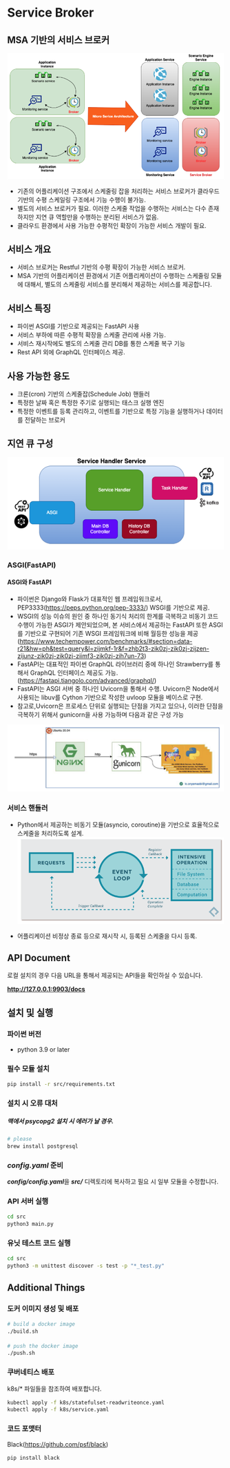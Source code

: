 # Service Broker

## MSA 기반의 서비스 브로커

![MSA Scheduler Service](./assets/servicebroker-service-msa.png "MSA Service Broker")

- 기존의 어플리케이션 구조에서 스케줄링 잡을 처리하는 서비스 브로커가 클라우드 기반의 수평 스케일링 구조에서 기능 수행이 불가능.
- 별도의 서비스 브로커가 필요. 이러한 스케줄 작업을 수행하는 서비스는 다수 존재하지만 지연 큐 역할만을 수행하는 분리된 서비스가 없음.
- 클라우드 환경에서 사용 가능한 수평적인 확장이 가능한 서비스 개발이 필요.


## 서비스 개요

- 서비스 브로커는 Restful 기반의 수평 확장이 가능한 서비스 브로커.
- MSA 기반의 어플리케이션 환경에서 기존 어플리케이션이 수행하는 스케줄링 모듈에 대해서, 별도의 스케줄링 서비스를 분리해서 제공하는 서비스를 제공합니다.

## 서비스 특징

- 파이썬 ASGI를 기반으로 제공되는 FastAPI 사용
- 서비스 부하에 따른 수평적 확장을 스케줄 관리에 사용 가능.
- 서비스 재시작에도 별도의 스케줄 관리 DB를 통한 스케줄 복구 기능
- Rest API 외에 GraphQL 인터페이스 제공.


## 사용 가능한 용도

  - 크론(cron) 기반의 스케줄잡(Schedule Job) 핸들러
  - 특정한 날짜 혹은 특정한 주기로 실행되는 태스크 실행 엔진
  - 특정한 이벤트를 등록 관리하고, 이벤트를 기반으로 특정 기능을 실행하거나 데이터를 전달하는 브로커


## 지연 큐 구성

![Scheduler](./assets/servicebroker-internal.png "Service Broker")

### ASGI(FastAPI)

#### ASGI와 FastAPI
- 파이썬은 Django와 Flask가 대표적인 웹 프레임워크로서, PEP3333(https://peps.python.org/pep-3333/) WSGI를 기반으로 제공.
- WSGI의 성능 이슈의 원인 중 하나인 동기식 처리의 한계를 극복하고 비동기 코드 수행이 가능한 ASGI가 제안되었으며, 본 서비스에서 제공하는 FastAPI 또한 ASGI를 기반으로 구현되어 기존 WSGI 프레임워크에 비해 월등한 성능을 제공
  (https://www.techempower.com/benchmarks/#section=data-r21&hw=ph&test=query&l=zijmkf-1r&f=zhb2t3-zik0zj-zik0zj-zijzen-zijunz-zik0zj-zik0zj-ziimf3-zik0zj-zih7un-73)
- FastAPI는 대표적인 파이썬 GraphQL 라이브러리 중에 하나인 Strawberry를 통해서 GraphQL 인터페이스 제공도 가능. (https://fastapi.tiangolo.com/advanced/graphql/)
- FastAPI는 ASGI 서버 중 하나인 Uvicorn을 통해서 수행. Uvicorn은 Node에서 사용되는 libuv를 Cython 기반으로 작성한 uvloop 모듈을 베이스로 구현.
- 참고로,Uvicorn은 프로세스 단위로 실행되는 단점을 가지고 있으나, 이러한 단점을 극복하기 위해서 gunicorn을 사용 가능하며 다음과 같은 구성 가능

![gunicorn example](./assets/gunicorn-example.png "gunicorn example")


### 서비스 핸들러

- Python에서 제공하는 비동기 모듈(asyncio, coroutine)을 기반으로 효율적으로 스케줄을 처리하도록 설계.
  ![asyncio](./assets/asyncio-eventloop.png "asycio")

- 어플리케이션 비정상 종료 등으로 재시작 시, 등록된 스케줄을 다시 등록.


## API Document

로컬 설치의 경우 다음 URL을 통해서 제공되는 API들을 확인하실 수 있습니다.

**http://127.0.0.1:9903/docs**


## 설치 및 실행

### 파이썬 버전

- python 3.9 or later


### 필수 모듈 설치

```bash
pip install -r src/requirements.txt
```

### 설치 시 오류 대처
##### 맥에서 psycopg2 설치 시 에러가 날 경우.

```bash
# please 
brew install postgresql
```


### ***config.yaml*** 준비

***config/config.yaml***을  ***src/*** 디렉토리에 복사하고 필요 시 일부 모듈을 수정합니다.


### API 서버 실행

```bash
cd src
python3 main.py
```

### 유닛 테스트 코드 실행

```bash
cd src
python3 -m unittest discover -s test -p "*_test.py"
```



## Additional Things

### 도커 이미지 생성 및 배포

```bash
# build a docker image
./build.sh

# push the docker image
./push.sh
```


### 쿠버네티스 배포

k8s/* 파일들을 참조하여 배포합니다.

```bash
kubectl apply -f k8s/statefulset-readwriteonce.yaml
kubectl apply -f k8s/service.yaml

```

### 코드 포맷터

Black(https://github.com/psf/black)

```bash
pip install black
```
